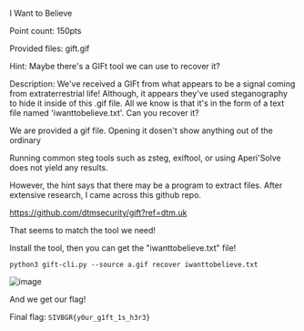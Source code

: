 I Want to Believe 

Point count: 150pts

Provided files: gift.gif

Hint: Maybe there's a GIFt tool we can use to recover it?

Description: We've received a GIFt from what appears to be a signal coming from extraterrestrial life! Although, it appears they've used steganography to hide it inside of this .gif file. All we know is that it's in the form of a text file named 'iwanttobelieve.txt'. Can you recover it?

We are provided a gif file. Opening it dosen't show anything out of the ordinary

Running common steg tools such as zsteg, exiftool, or using Aperi'Solve does not yield any results.

However, the hint says that there may be a program to extract files. After extensive research, I came across this github repo. 

https://github.com/dtmsecurity/gift?ref=dtm.uk

That seems to match the tool we need!

Install the tool, then you can get the "iwanttobelieve.txt" file!

`python3 gift-cli.py --source a.gif recover iwanttobelieve.txt`

![image](https://github.com/sa1181405/pbchocolate-private-writeup-making/assets/170969470/84d81019-e242-41ed-b6ea-25aedad66408)

And we get our flag!

Final flag: `SIVBGR{y0ur_g1ft_1s_h3r3}`
